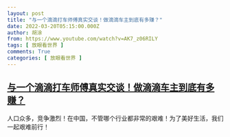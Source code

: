 ```yaml
---
layout: post
title: "与一个滴滴打车师傅真实交谈！做滴滴车主到底有多赚？"
date: 2022-03-20T05:15:00.000Z
author: 胡涂
from: https://www.youtube.com/watch?v=AK7_z06RILY
tags: [ 放眼看世界 ]
comments: True
categories: [ 放眼看世界 ]
---
```

<!--1647753300000-->
[与一个滴滴打车师傅真实交谈！做滴滴车主到底有多赚？](https://www.youtube.com/watch?v=AK7_z06RILY)
------

<div>
人口众多，竞争激烈！在中国，不管哪个行业都非常的艰难！为了美好生活，我们一起艰难前行！
</div>
